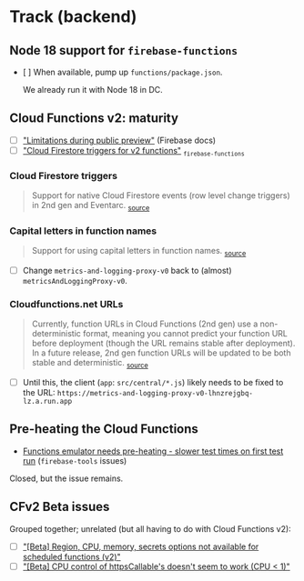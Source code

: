 # Track (backend)

<!--
## `@google-cloud/logging` ESM support

*Q: Is this still a thing?*

- [es6 import not able to import Logging](https://github.com/googleapis/nodejs-logging/issues/559)

Note: We won't need it, until `firebase-functions` runs with ESM. And even then, node allows using `require` in `type: "module"` packages.
-->

## Node 18 support for `firebase-functions`

- [ ] When available, pump up `functions/package.json`.

	<!-- No ticket, as of 6-Jun-22: https://github.com/firebase/firebase-functions/issues?q=is%3Aissue+is%3Aopen+18 -->

   We already run it with Node 18 in DC.


## Cloud Functions v2: maturity

- [ ] ["Limitations during public preview"](https://firebase.google.com/docs/functions/beta#limitations_during_public_preview) (Firebase docs)
- [ ] ["Cloud Firestore triggers for v2 functions"](https://github.com/firebase/firebase-functions/issues/1213) <sub>`firebase-functions`</sub>

### Cloud Firestore triggers 

>Support for native Cloud Firestore events (row level change triggers) in 2nd gen and Eventarc. <sub>[source](https://cloud.google.com/functions/docs/concepts/version-comparison#coming_soon_in_2nd_gen)</sub>

### Capital letters in function names

>Support for using capital letters in function names. <sub>[source](https://cloud.google.com/functions/docs/concepts/version-comparison#coming_soon_in_2nd_gen)</sub>

- [ ] Change `metrics-and-logging-proxy-v0` back to (almost) `metricsAndLoggingProxy-v0`.

### Cloudfunctions.net URLs

>Currently, function URLs in Cloud Functions (2nd gen) use a non-deterministic format, meaning you cannot predict your function URL before deployment (though the URL remains stable after deployment). In a future release, 2nd gen function URLs will be updated to be both stable and deterministic. <sub>[source](https://cloud.google.com/functions/docs/concepts/version-comparison#coming_soon_in_2nd_gen)</sub>

- [ ] Until this, the client (`app`: `src/central/*.js`) likely needs to be fixed to the URL: `https://metrics-and-logging-proxy-v0-lhnzrejgbq-lz.a.run.app`


## Pre-heating the Cloud Functions

- [Functions emulator needs pre-heating - slower test times on first test run](https://github.com/firebase/firebase-tools/issues/3488) (`firebase-tools` issues)

Closed, but the issue remains.

<!-- tbd. Remove when logging works..
## Using `firebase-admin` 10.0 with `firebase-functions` 

- [Cannot install firebase-admin v10](https://github.com/firebase/firebase-functions/issues/996)

This might not apply any more; we are using `type: "module"` in the functions. Once we really log to Google logs, mention that this might no longer be an issue?
-->

<!-- nah? not needed by us
## Impersonation with `firebase-admin` against Realtime Database Emulator does not work

- [ ] [RTDB emulator doesn't work properly with databaseAuthVariableOverride](https://github.com/firebase/firebase-tools/issues/2554)

It seems like something that's simply omitted. The Firebase approach seems to be to do impersonation in the client SDK. 

This approach is ..strange.. since impersonation use case is in tests that can use `firebase-admin`.

- [ ] [Documentation on using impersonation with Realtime Database Emulator](https://github.com/firebase/firebase-admin-node/issues/1777)

<!_-- hidden

>Firebase [docs](https://firebase.google.com/docs/database/admin/start?authuser=0#admin-sdk-setup) say:
>>If you are interested in using the Node.js SDK as a client for end-user access (for example, in a Node.js desktop or IoT application), as opposed to admin access from a privileged environment (like a server), you should instead follow the instructions for setting up the client JavaScript SDK.
--_>

Also:

- ["How to connect Firebase Admin to Emulator Auth"](https://stackoverflow.com/questions/71268856/how-to-connect-firebase-admin-to-emulator-auth) (SO)

- [Add the Firebase Admin SDK to your server](https://firebase.google.com/docs/admin/setup?authuser=0) (Firebase docs)

   No mention of emulators. Could fit nicely, there... (it does mention "When testing the Admin SDK locally").
-->


## CFv2 Beta issues

Grouped together; unrelated (but all having to do with Cloud Functions v2):

- [ ] ["[Beta] Region, CPU, memory, secrets options not available for scheduled functions (v2)"](https://github.com/firebase/firebase-functions/issues/1285)
- [ ] ["[Beta] CPU control of httpsCallable's doesn't seem to work (CPU < 1)"](https://github.com/firebase/firebase-functions/issues/1288)
